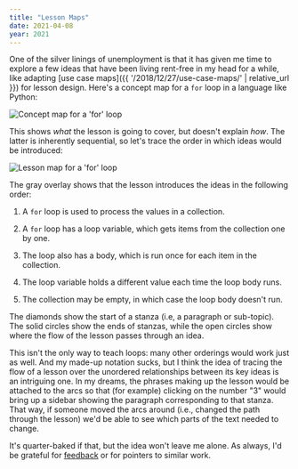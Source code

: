 ```yaml
---
title: "Lesson Maps"
date: 2021-04-08
year: 2021
---
```


One of the silver linings of unemployment is that
it has given me time to explore a few ideas
that have been living rent-free in my head for a while,
like adapting [use case maps]({{ '/2018/12/27/use-case-maps/' | relative_url }}) for lesson design.
Here's a concept map for a `for` loop in a language like Python:

<img src="{{ '/files/2021/lesson-map-1.svg' | relative_url }}" alt="Concept map for a 'for' loop" class="centered">

This shows *what* the lesson is going to cover,
but doesn't explain *how*.
The latter is inherently sequential,
so let's trace the order in which ideas would be introduced:

<img src="{{ '/files/2021/lesson-map-2.svg' | relative_url }}" alt="Lesson map for a 'for' loop" class="centered">

The gray overlay shows that the lesson introduces the ideas in the following order:

1.  A `for` loop is used to process the values in a collection.

2.  A `for` loop has a loop variable, which gets items from the collection one by one.

3.  The loop also has a body, which is run once for each item in the collection.

4.  The loop variable holds a different value each time the loop body runs.

5.  The collection may be empty, in which case the loop body doesn't run.

The diamonds show the start of a stanza (i.e, a paragraph or sub-topic).
The solid circles show the ends of stanzas,
while the open circles show where the flow of the lesson passes through an idea.

This isn't the only way to teach loops:
many other orderings would work just as well.
And my made-up notation sucks,
but I think the idea of tracing the flow of a lesson
over the unordered relationships between its key ideas is an intriguing one.
In my dreams,
the phrases making up the lesson would be attached to the arcs so that
(for example)
clicking on the number "3" would bring up a sidebar showing
the paragraph corresponding to that stanza.
That way,
if someone moved the arcs around
(i.e., changed the path through the lesson)
we'd be able to see which parts of the text needed to change.

It's quarter-baked if that,
but the idea won't leave me alone.
As always,
I'd be grateful for [feedback](mailto:{{site.author.email}}) or for pointers to similar work.
